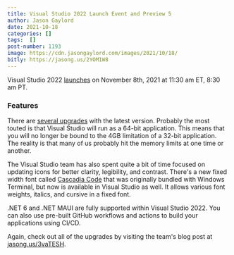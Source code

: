 ```yaml
---
title: Visual Studio 2022 Launch Event and Preview 5
author: Jason Gaylord
date: 2021-10-18
categories: []
tags:  []
post-number: 1193
image: https://cdn.jasongaylord.com/images/2021/10/18/
bitly: https://jasong.us/2YOM1W8
---
```


Visual Studio 2022 [launches](https://jasong.us/3BE34s9) on November 8th, 2021 at 11:30 am ET, 8:30 am PT. 

### Features
There are [several upgrades](https://jasong.us/3vaTESH) with the latest version. Probably the most touted is that Visual Studio will run as a 64-bit application. This means that you will no longer be bound to the 4GB limitation of a 32-bit application. The reality is that many of us probably hit the memory limits at one time or another.

The Visual Studio team has also spent quite a bit of time focused on updating icons for better clarity, legibility, and contrast. There's a new fixed width font called [Cascadia Code](https://jasong.us/2XcJ0yg) that was originally bundled with Windows Terminal, but now is available in Visual Studio as well. It allows various font weights, italics, and cursive in a fixed font. 

.NET 6 and .NET MAUI are fully supported within Visual Studio 2022. You can also use pre-built GitHub workflows and actions to build your applications using CI/CD. 

Again, check out all of the upgrades by visiting the team's blog post at [jasong.us/3vaTESH](https://jasong.us/3vaTESH).